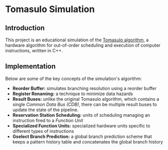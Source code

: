 # Tomasulo Simulation

## Introduction
This project is an educational simulation of the [Tomasulo algorithm](https://en.wikipedia.org/wiki/Tomasulo_algorithm), a hardware algorithm for out-of-order scheduling and execution of computer instructions, written in C++.

## Implementation

Below are some of the key concepts of the simulation's algorithm:

* **Reorder Buffer:** simulates branching resolution using a reorder buffer
* **Register Renaming:** a technique to minimize data hazards
* **Result Buses:** unlike the original Tomasulo algorithm, which contains a single *Common Data Bus (CDB)*, there can be multiple result buses to update the state of the pipeline.
* **Reservation Station Scheduling:** units of scheduling managing an instruction fired to a *Function Unit*
* **Specialized Function Units:** specialized hardware units specific to different types of instructions
* **Gselect Branch Prediction:** a global branch prediction scheme that keeps a pattern history table and concatenates the global branch history